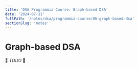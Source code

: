 ```yaml
---
title: 'DSA Programmiz Course: Graph-based DSA'
date: '2024-07-11'
fullPath: '/notes/dsa/programmiz-course/06-graph-based-dsa'
sectionSlug: 'notes'
---
```


# Graph-based DSA

🚧 _TODO_ 🚧
